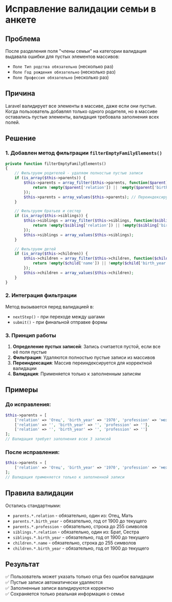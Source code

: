 # Исправление валидации семьи в анкете

## Проблема

После разделения поля "члены семьи" на категории валидация выдавала ошибки для пустых элементов массивов:
- `Поле Тип родства обязательно` (несколько раз)  
- `Поле Год рождения обязательно` (несколько раз)
- `Поле Профессия обязательно` (несколько раз)

## Причина

Laravel валидирует все элементы в массиве, даже если они пустые. Когда пользователь добавлял только одного родителя, но в массиве оставались пустые элементы, валидация требовала заполнения всех полей.

## Решение

### 1. Добавлен метод фильтрации `filterEmptyFamilyElements()`

```php
private function filterEmptyFamilyElements()
{
    // Фильтруем родителей - удаляем полностью пустые записи
    if (is_array($this->parents)) {
        $this->parents = array_filter($this->parents, function($parent) {
            return !empty($parent['relation']) || !empty($parent['birth_year']) || !empty($parent['profession']);
        });
        $this->parents = array_values($this->parents); // Переиндексируем
    }

    // Фильтруем братьев и сестер
    if (is_array($this->siblings)) {
        $this->siblings = array_filter($this->siblings, function($sibling) {
            return !empty($sibling['relation']) || !empty($sibling['birth_year']);
        });
        $this->siblings = array_values($this->siblings);
    }

    // Фильтруем детей
    if (is_array($this->children)) {
        $this->children = array_filter($this->children, function($child) {
            return !empty($child['name']) || !empty($child['birth_year']);
        });
        $this->children = array_values($this->children);
    }
}
```

### 2. Интеграция фильтрации

Метод вызывается перед валидацией в:
- `nextStep()` - при переходе между шагами
- `submit()` - при финальной отправке формы

### 3. Принцип работы

1. **Определение пустых записей**: Запись считается пустой, если все её поля пустые
2. **Фильтрация**: Удаляются полностью пустые записи из массивов
3. **Переиндексация**: Массив переиндексируется для корректной валидации
4. **Валидация**: Применяется только к заполненным записям

## Примеры

### До исправления:
```php
$this->parents = [
    ['relation' => 'Отец', 'birth_year' => '1970', 'profession' => 'механик'],
    ['relation' => '', 'birth_year' => '', 'profession' => ''],
    ['relation' => '', 'birth_year' => '', 'profession' => '']
];
// Валидация требует заполнения всех 3 записей
```

### После исправления:
```php
$this->parents = [
    ['relation' => 'Отец', 'birth_year' => '1970', 'profession' => 'механик']
];
// Валидация применяется только к заполненной записи
```

## Правила валидации

Остались стандартными:
- `parents.*.relation` - обязательно, один из: Отец, Мать  
- `parents.*.birth_year` - обязательно, год от 1900 до текущего
- `parents.*.profession` - обязательно, строка до 255 символов
- `siblings.*.relation` - обязательно, один из: Брат, Сестра
- `siblings.*.birth_year` - обязательно, год от 1900 до текущего  
- `children.*.name` - обязательно, строка до 255 символов
- `children.*.birth_year` - обязательно, год от 1900 до текущего

## Результат

✅ Пользователь может указать только отца без ошибок валидации  
✅ Пустые записи автоматически удаляются  
✅ Заполненные записи валидируются корректно  
✅ Сохраняется только реальная информация о семье
